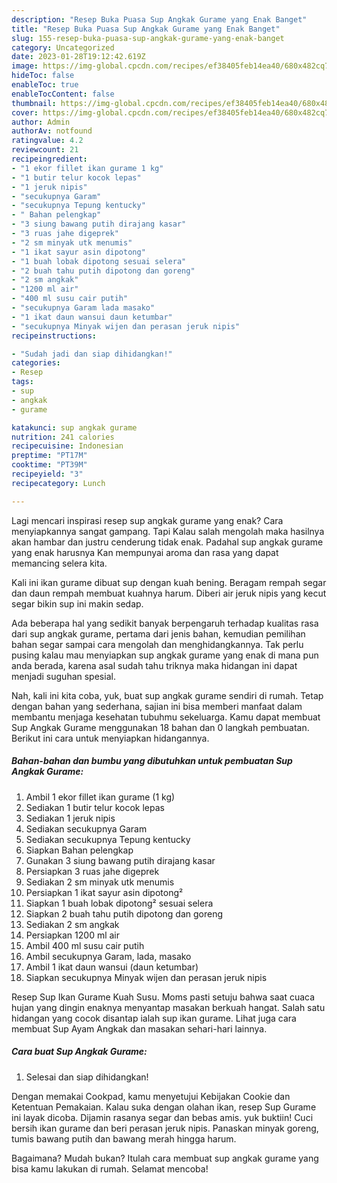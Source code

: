 ```yaml
---
description: "Resep Buka Puasa Sup Angkak Gurame yang Enak Banget"
title: "Resep Buka Puasa Sup Angkak Gurame yang Enak Banget"
slug: 155-resep-buka-puasa-sup-angkak-gurame-yang-enak-banget
category: Uncategorized
date: 2023-01-28T19:12:42.619Z
image: https://img-global.cpcdn.com/recipes/ef38405feb14ea40/680x482cq70/sup-angkak-gurame-foto-resep-utama.jpg
hideToc: false
enableToc: true
enableTocContent: false
thumbnail: https://img-global.cpcdn.com/recipes/ef38405feb14ea40/680x482cq70/sup-angkak-gurame-foto-resep-utama.jpg
cover: https://img-global.cpcdn.com/recipes/ef38405feb14ea40/680x482cq70/sup-angkak-gurame-foto-resep-utama.jpg
author: Admin
authorAv: notfound
ratingvalue: 4.2
reviewcount: 21
recipeingredient:
- "1 ekor fillet ikan gurame 1 kg"
- "1 butir telur kocok lepas"
- "1 jeruk nipis"
- "secukupnya Garam"
- "secukupnya Tepung kentucky"
- " Bahan pelengkap"
- "3 siung bawang putih dirajang kasar"
- "3 ruas jahe digeprek"
- "2 sm minyak utk menumis"
- "1 ikat sayur asin dipotong"
- "1 buah lobak dipotong sesuai selera"
- "2 buah tahu putih dipotong dan goreng"
- "2 sm angkak"
- "1200 ml air"
- "400 ml susu cair putih"
- "secukupnya Garam lada masako"
- "1 ikat daun wansui daun ketumbar"
- "secukupnya Minyak wijen dan perasan jeruk nipis"
recipeinstructions:

- "Sudah jadi dan siap dihidangkan!"
categories:
- Resep
tags:
- sup
- angkak
- gurame

katakunci: sup angkak gurame 
nutrition: 241 calories
recipecuisine: Indonesian
preptime: "PT17M"
cooktime: "PT39M"
recipeyield: "3"
recipecategory: Lunch

---
```



Lagi mencari inspirasi resep sup angkak gurame yang enak? Cara menyiapkannya sangat gampang. Tapi Kalau salah mengolah maka hasilnya akan hambar dan justru cenderung tidak enak. Padahal sup angkak gurame yang enak harusnya Kan mempunyai aroma dan rasa yang dapat memancing selera kita.


Kali ini ikan gurame dibuat sup dengan kuah bening. Beragam rempah segar dan daun rempah membuat kuahnya harum. Diberi air jeruk nipis yang kecut segar bikin sup ini makin sedap.

Ada beberapa hal yang sedikit banyak berpengaruh terhadap kualitas rasa dari sup angkak gurame, pertama dari jenis bahan, kemudian pemilihan bahan segar sampai cara mengolah dan menghidangkannya. Tak perlu pusing kalau mau menyiapkan sup angkak gurame yang enak di mana pun anda berada, karena asal sudah tahu triknya maka hidangan ini dapat menjadi suguhan spesial.


Nah, kali ini kita coba, yuk, buat sup angkak gurame sendiri di rumah. Tetap dengan bahan yang sederhana, sajian ini bisa memberi manfaat dalam membantu menjaga kesehatan tubuhmu sekeluarga. Kamu dapat membuat Sup Angkak Gurame menggunakan 18 bahan dan 0 langkah pembuatan. Berikut ini cara untuk menyiapkan hidangannya.

<!--inarticleads1-->

##### Bahan-bahan dan bumbu yang dibutuhkan untuk pembuatan Sup Angkak Gurame:

1. Ambil 1 ekor fillet ikan gurame (1 kg)
1. Sediakan 1 butir telur kocok lepas
1. Sediakan 1 jeruk nipis
1. Sediakan secukupnya Garam
1. Sediakan secukupnya Tepung kentucky
1. Siapkan  Bahan pelengkap
1. Gunakan 3 siung bawang putih dirajang kasar
1. Persiapkan 3 ruas jahe digeprek
1. Sediakan 2 sm minyak utk menumis
1. Persiapkan 1 ikat sayur asin dipotong²
1. Siapkan 1 buah lobak dipotong² sesuai selera
1. Siapkan 2 buah tahu putih dipotong dan goreng
1. Sediakan 2 sm angkak
1. Persiapkan 1200 ml air
1. Ambil 400 ml susu cair putih
1. Ambil secukupnya Garam, lada, masako
1. Ambil 1 ikat daun wansui (daun ketumbar)
1. Siapkan secukupnya Minyak wijen dan perasan jeruk nipis


Resep Sup Ikan Gurame Kuah Susu. Moms pasti setuju bahwa saat cuaca hujan yang dingin enaknya menyantap masakan berkuah hangat. Salah satu hidangan yang cocok disantap ialah sup ikan gurame. Lihat juga cara membuat Sup Ayam Angkak dan masakan sehari-hari lainnya. 

<!--inarticleads2-->

##### Cara buat Sup Angkak Gurame:


1. Selesai dan siap dihidangkan!

Dengan memakai Cookpad, kamu menyetujui Kebijakan Cookie dan Ketentuan Pemakaian. Kalau suka dengan olahan ikan, resep Sup Gurame ini layak dicoba. Dijamin rasanya segar dan bebas amis. yuk buktiin! Cuci bersih ikan gurame dan beri perasan jeruk nipis. Panaskan minyak goreng, tumis bawang putih dan bawang merah hingga harum. 

Bagaimana? Mudah bukan? Itulah cara membuat sup angkak gurame yang bisa kamu lakukan di rumah. Selamat mencoba!
